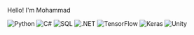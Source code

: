 Hello!
I'm Mohammad

![Python](https://img.shields.io/badge/Python-3776AB?style=for-the-badge&logo=python&logoColor=ffffff)
![C#](https://img.shields.io/badge/C%23-239120?style=for-the-badge&logo=csharp&logoColor=ffffff)
![SQL](https://img.shields.io/badge/SQL-4479A1?style=for-the-badge&logo=mysql&logoColor=ffffff)
![.NET](https://img.shields.io/badge/.NET-512BD4?style=for-the-badge&logo=.net&logoColor=ffffff)
![TensorFlow](https://img.shields.io/badge/TensorFlow-%23FF6F00.svg?style=for-the-badge&logo=TensorFlow&logoColor=white)
![Keras](https://img.shields.io/badge/Keras-D00000?style=for-the-badge&logo=keras&logoColor=ffffff)
![Unity](https://img.shields.io/badge/Unity-100000?style=for-the-badge&logo=unity&logoColor=ffffff)
